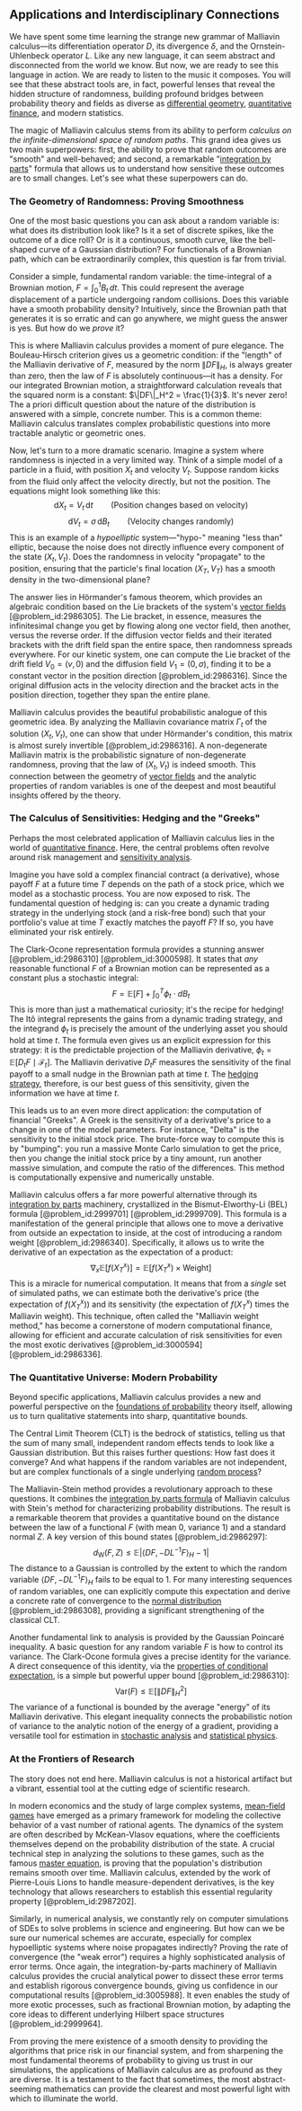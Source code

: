 ## Applications and Interdisciplinary Connections

We have spent some time learning the strange new grammar of Malliavin calculus—its differentiation operator $D$, its divergence $\delta$, and the Ornstein-Uhlenbeck operator $L$. Like any new language, it can seem abstract and disconnected from the world we know. But now, we are ready to see this language in action. We are ready to listen to the music it composes. You will see that these abstract tools are, in fact, powerful lenses that reveal the hidden structure of randomness, building profound bridges between probability theory and fields as diverse as [differential geometry](@article_id:145324), [quantitative finance](@article_id:138626), and modern statistics.

The magic of Malliavin calculus stems from its ability to perform *calculus on the infinite-dimensional space of random paths*. This grand idea gives us two main superpowers: first, the ability to prove that random outcomes are "smooth" and well-behaved; and second, a remarkable "[integration by parts](@article_id:135856)" formula that allows us to understand how sensitive these outcomes are to small changes. Let's see what these superpowers can do.

### The Geometry of Randomness: Proving Smoothness

One of the most basic questions you can ask about a random variable is: what does its distribution look like? Is it a set of discrete spikes, like the outcome of a dice roll? Or is it a continuous, smooth curve, like the bell-shaped curve of a Gaussian distribution? For functionals of a Brownian path, which can be extraordinarily complex, this question is far from trivial.

Consider a simple, fundamental random variable: the time-integral of a Brownian motion, $F = \int_0^1 B_t \, dt$. This could represent the average displacement of a particle undergoing random collisions. Does this variable have a smooth probability density? Intuitively, since the Brownian path that generates it is so erratic and can go anywhere, we might guess the answer is yes. But how do we *prove* it?

This is where Malliavin calculus provides a moment of pure elegance. The Bouleau-Hirsch criterion gives us a geometric condition: if the "length" of the Malliavin derivative of $F$, measured by the norm $\|DF\|_H$, is always greater than zero, then the law of $F$ is absolutely continuous—it has a density. For our integrated Brownian motion, a straightforward calculation reveals that the squared norm is a constant: $\|DF\|_H^2 = \frac{1}{3}$. It's never zero! The a priori difficult question about the nature of the distribution is answered with a simple, concrete number. This is a common theme: Malliavin calculus translates complex probabilistic questions into more tractable analytic or geometric ones.

Now, let's turn to a more dramatic scenario. Imagine a system where randomness is injected in a very limited way. Think of a simple model of a particle in a fluid, with position $X_t$ and velocity $V_t$. Suppose random kicks from the fluid only affect the velocity directly, but not the position. The equations might look something like this:
$$
\mathrm{d}X_t = V_t \, \mathrm{d}t \qquad (\text{Position changes based on velocity})
$$
$$
\mathrm{d}V_t = \sigma \, \mathrm{d}B_t \qquad (\text{Velocity changes randomly})
$$
This is an example of a *hypoelliptic* system—"hypo-" meaning "less than" elliptic, because the noise does not directly influence every component of the state $(X_t, V_t)$. Does the randomness in velocity "propagate" to the position, ensuring that the particle's final location $(X_T, V_T)$ has a smooth density in the two-dimensional plane?

The answer lies in Hörmander's famous theorem, which provides an algebraic condition based on the Lie brackets of the system's [vector fields](@article_id:160890) [@problem_id:2986305]. The Lie bracket, in essence, measures the infinitesimal change you get by flowing along one vector field, then another, versus the reverse order. If the diffusion vector fields and their iterated brackets with the drift field span the entire space, then randomness spreads everywhere. For our kinetic system, one can compute the Lie bracket of the drift field $V_0 = (v, 0)$ and the diffusion field $V_1 = (0, \sigma)$, finding it to be a constant vector in the position direction [@problem_id:2986316]. Since the original diffusion acts in the velocity direction and the bracket acts in the position direction, together they span the entire plane.

Malliavin calculus provides the beautiful probabilistic analogue of this geometric idea. By analyzing the Malliavin covariance matrix $\Gamma_t$ of the solution $(X_t, V_t)$, one can show that under Hörmander's condition, this matrix is almost surely invertible [@problem_id:2986316]. A non-degenerate Malliavin matrix is the probabilistic signature of non-degenerate randomness, proving that the law of $(X_t, V_t)$ is indeed smooth. This connection between the geometry of [vector fields](@article_id:160890) and the analytic properties of random variables is one of the deepest and most beautiful insights offered by the theory.

### The Calculus of Sensitivities: Hedging and the "Greeks"

Perhaps the most celebrated application of Malliavin calculus lies in the world of [quantitative finance](@article_id:138626). Here, the central problems often revolve around risk management and [sensitivity analysis](@article_id:147061).

Imagine you have sold a complex financial contract (a derivative), whose payoff $F$ at a future time $T$ depends on the path of a stock price, which we model as a stochastic process. You are now exposed to risk. The fundamental question of hedging is: can you create a dynamic trading strategy in the underlying stock (and a risk-free bond) such that your portfolio's value at time $T$ exactly matches the payoff $F$? If so, you have eliminated your risk entirely.

The Clark-Ocone representation formula provides a stunning answer [@problem_id:2986310] [@problem_id:3000598]. It states that *any* reasonable functional $F$ of a Brownian motion can be represented as a constant plus a stochastic integral:
$$
F = \mathbb{E}[F] + \int_0^T \phi_t \cdot dB_t
$$
This is more than just a mathematical curiosity; it's the recipe for hedging! The Itô integral represents the gains from a dynamic trading strategy, and the integrand $\phi_t$ is precisely the amount of the underlying asset you should hold at time $t$. The formula even gives us an explicit expression for this strategy: it is the predictable projection of the Malliavin derivative, $\phi_t = \mathbb{E}[D_t F \mid \mathcal{F}_t]$. The Malliavin derivative $D_t F$ measures the sensitivity of the final payoff to a small nudge in the Brownian path at time $t$. The [hedging strategy](@article_id:191774), therefore, is our best guess of this sensitivity, given the information we have at time $t$.

This leads us to an even more direct application: the computation of financial "Greeks". A Greek is the sensitivity of a derivative's price to a change in one of the model parameters. For instance, "Delta" is the sensitivity to the initial stock price. The brute-force way to compute this is by "bumping": you run a massive Monte Carlo simulation to get the price, then you change the initial stock price by a tiny amount, run another massive simulation, and compute the ratio of the differences. This method is computationally expensive and numerically unstable.

Malliavin calculus offers a far more powerful alternative through its [integration by parts](@article_id:135856) machinery, crystallized in the Bismut-Elworthy-Li (BEL) formula [@problem_id:2999701] [@problem_id:2999709]. This formula is a manifestation of the general principle that allows one to move a derivative from outside an expectation to inside, at the cost of introducing a random weight [@problem_id:2986340]. Specifically, it allows us to write the derivative of an expectation as the expectation of a product:
$$
\nabla_x \mathbb{E}[f(X_T^x)] = \mathbb{E}[f(X_T^x) \times \text{Weight}]
$$
This is a miracle for numerical computation. It means that from a *single* set of simulated paths, we can estimate both the derivative's price (the expectation of $f(X_T^x)$) and its sensitivity (the expectation of $f(X_T^x)$ times the Malliavin weight). This technique, often called the "Malliavin weight method," has become a cornerstone of modern computational finance, allowing for efficient and accurate calculation of risk sensitivities for even the most exotic derivatives [@problem_id:3000594] [@problem_id:2986336].

### The Quantitative Universe: Modern Probability

Beyond specific applications, Malliavin calculus provides a new and powerful perspective on the [foundations of probability](@article_id:186810) theory itself, allowing us to turn qualitative statements into sharp, quantitative bounds.

The Central Limit Theorem (CLT) is the bedrock of statistics, telling us that the sum of many small, independent random effects tends to look like a Gaussian distribution. But this raises further questions: How fast does it converge? And what happens if the random variables are not independent, but are complex functionals of a single underlying [random process](@article_id:269111)?

The Malliavin-Stein method provides a revolutionary approach to these questions. It combines the [integration by parts formula](@article_id:144768) of Malliavin calculus with Stein's method for characterizing probability distributions. The result is a remarkable theorem that provides a quantitative bound on the distance between the law of a functional $F$ (with mean 0, variance 1) and a standard normal $Z$. A key version of this bound states [@problem_id:2986297]:
$$
d_{\mathrm{W}}(F,Z) \le \mathbb{E}\big| \langle DF, -DL^{-1}F \rangle_{H} - 1 \big|
$$
The distance to a Gaussian is controlled by the extent to which the random variable $\langle DF, -DL^{-1}F \rangle_H$ fails to be equal to 1. For many interesting sequences of random variables, one can explicitly compute this expectation and derive a concrete rate of convergence to the [normal distribution](@article_id:136983) [@problem_id:2986308], providing a significant strengthening of the classical CLT.

Another fundamental link to analysis is provided by the Gaussian Poincaré inequality. A basic question for any random variable $F$ is how to control its variance. The Clark-Ocone formula gives a precise identity for the variance. A direct consequence of this identity, via the [properties of conditional expectation](@article_id:265527), is a simple but powerful upper bound [@problem_id:2986310]:
$$
\mathrm{Var}(F) \le \mathbb{E} \big[ \|DF\|_H^2 \big]
$$
The variance of a functional is bounded by the average "energy" of its Malliavin derivative. This elegant inequality connects the probabilistic notion of variance to the analytic notion of the energy of a gradient, providing a versatile tool for estimation in [stochastic analysis](@article_id:188315) and [statistical physics](@article_id:142451).

### At the Frontiers of Research

The story does not end here. Malliavin calculus is not a historical artifact but a vibrant, essential tool at the cutting edge of scientific research.

In modern economics and the study of large complex systems, [mean-field games](@article_id:203637) have emerged as a primary framework for modeling the collective behavior of a vast number of rational agents. The dynamics of the system are often described by McKean-Vlasov equations, where the coefficients themselves depend on the probability distribution of the state. A crucial technical step in analyzing the solutions to these games, such as the famous [master equation](@article_id:142465), is proving that the population's distribution remains smooth over time. Malliavin calculus, extended by the work of Pierre-Louis Lions to handle measure-dependent derivatives, is the key technology that allows researchers to establish this essential regularity property [@problem_id:2987202].

Similarly, in numerical analysis, we constantly rely on computer simulations of SDEs to solve problems in science and engineering. But how can we be sure our numerical schemes are accurate, especially for complex hypoelliptic systems where noise propagates indirectly? Proving the rate of convergence (the "weak error") requires a highly sophisticated analysis of error terms. Once again, the integration-by-parts machinery of Malliavin calculus provides the crucial analytical power to dissect these error terms and establish rigorous convergence bounds, giving us confidence in our computational results [@problem_id:3005988]. It even enables the study of more exotic processes, such as fractional Brownian motion, by adapting the core ideas to different underlying Hilbert space structures [@problem_id:2999964].

From proving the mere existence of a smooth density to providing the algorithms that price risk in our financial system, and from sharpening the most fundamental theorems of probability to giving us trust in our simulations, the applications of Malliavin calculus are as profound as they are diverse. It is a testament to the fact that sometimes, the most abstract-seeming mathematics can provide the clearest and most powerful light with which to illuminate the world.